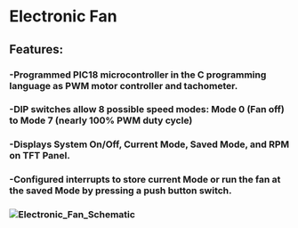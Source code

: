 # Electronic Fan
## Features:
### -Programmed PIC18 microcontroller in the C programming language as PWM motor controller and tachometer.
### -DIP switches allow 8 possible speed modes: Mode 0 (Fan off) to Mode 7 (nearly 100% PWM duty cycle)
### -Displays System On/Off, Current Mode, Saved Mode, and RPM on TFT Panel.
### -Configured interrupts to store current Mode or run the fan at the saved Mode by pressing a push button switch.
### ![Electronic_Fan_Schematic](https://github.com//ElectronicFan/ElectronicFanSchematic.jpg?raw=true "Electronic Fan Hardware Schematic")
